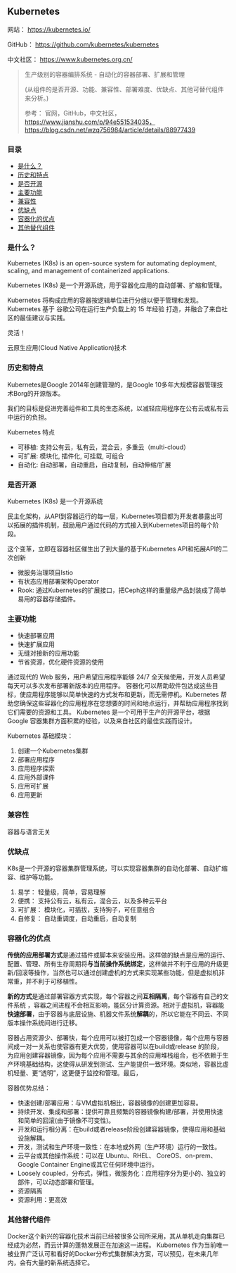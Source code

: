 ## Kubernetes

网站： https://kubernetes.io/

GitHub： https://github.com/kubernetes/kubernetes

中文社区： https://www.kubernetes.org.cn/

> 生产级别的容器编排系统 - 自动化的容器部署、扩展和管理
> 
> (从组件的是否开源、功能、兼容性、部署难度、优缺点、其他可替代组件来分析。)
>
> 参考：  官网，GitHub，中文社区，https://www.jianshu.com/p/94e551534035，https://blog.csdn.net/wzq756984/article/details/88977439

### 目录
* [是什么？](#是什么？)
* [历史和特点](#历史和特点)
* [是否开源](#是否开源)
* [主要功能](#主要功能)
* [兼容性](#兼容性)
* [优缺点](#优缺点)
* [容器化的优点](#容器化的优点)
* [其他替代组件](#其他替代组件)

### 是什么？

Kubernetes (K8s) is an open-source system for automating deployment, scaling, and management of containerized applications.

Kubernetes (K8s) 是一个开源系统，用于容器化应用的自动部署、扩缩和管理。

Kubernetes 将构成应用的容器按逻辑单位进行分组以便于管理和发现。 Kubernetes 基于 谷歌公司在运行生产负载上的 15 年经验 打造，并融合了来自社区的最佳建议与实践。

灵活！

云原生应用(Cloud Native Application)技术

### 历史和特点

Kubernetes是Google 2014年创建管理的，是Google 10多年大规模容器管理技术Borg的开源版本。

我们的目标是促进完善组件和工具的生态系统，以减轻应用程序在公有云或私有云中运行的负担。

Kubernetes 特点
* 可移植: 支持公有云，私有云，混合云，多重云（multi-cloud）
* 可扩展: 模块化, 插件化, 可挂载, 可组合
* 自动化: 自动部署，自动重启，自动复制，自动伸缩/扩展

### 是否开源

Kubernetes (K8s) 是一个开源系统

民主化架构，从API到容器运行的每一层，Kubernetes项目都为开发者暴露出可以拓展的插件机制，鼓励用户通过代码的方式接入到Kubernetes项目的每个阶段。

这个变革，立即在容器社区催生出了到大量的基于Kubernetes API和拓展API的二次创新
* 微服务治理项目Istio
* 有状态应用部署架构Operator
* Rook: 通过Kubernetes的扩展接口，把Ceph这样的重量级产品封装成了简单易用的容器存储插件。

### 主要功能

* 快速部署应用
* 快速扩展应用
* 无缝对接新的应用功能
* 节省资源，优化硬件资源的使用

通过现代的 Web 服务，用户希望应用程序能够 24/7 全天候使用，开发人员希望每天可以多次发布部署新版本的应用程序。 容器化可以帮助软件包达成这些目标，使应用程序能够以简单快速的方式发布和更新，而无需停机。Kubernetes 帮助您确保这些容器化的应用程序在您想要的时间和地点运行，并帮助应用程序找到它们需要的资源和工具。 Kubernetes 是一个可用于生产的开源平台，根据 Google 容器集群方面积累的经验，以及来自社区的最佳实践而设计。

Kubernetes 基础模块：
1. 创建一个Kubernetes集群
2. 部署应用程序
3. 应用程序探索
4. 应用外部课件
5. 应用可扩展
6. 应用更新

### 兼容性

容器与语言无关

### 优缺点

K8s是一个开源的容器集群管理系统，可以实现容器集群的自动化部署、自动扩缩容、维护等功能。
1. 易学： 轻量级，简单，容易理解
2. 便携： 支持公有云，私有云，混合云，以及多种云平台
3. 可扩展： 模块化，可插拔，支持狗子，可任意组合
4. 自修复： 自动重调度，自动重启，自动复制

### 容器化的优点

**传统的应用部署方式**是通过插件或脚本来安装应用。这样做的缺点是应用的运行、配置、管理、所有生存周期将**与当前操作系统绑定**，这样做并不利于应用的升级更新/回滚等操作，当然也可以通过创建虚机的方式来实现某些功能，但是虚拟机非常重，并不利于可移植性。

**新的方式**是通过部署容器方式实现，每个容器之间**互相隔离**，每个容器有自己的文件系统 ，容器之间进程不会相互影响，能区分计算资源。相对于虚拟机，容器能**快速部署**，由于容器与底层设施、机器文件系统**解耦**的，所以它能在不同云、不同版本操作系统间进行迁移。

容器占用资源少、部署快，每个应用可以被打包成一个容器镜像，每个应用与容器间成一对一关系也使容器有更大优势，使用容器可以在build或release 的阶段，为应用创建容器镜像，因为每个应用不需要与其余的应用堆栈组合，也不依赖于生产环境基础结构，这使得从研发到测试、生产能提供一致环境。类似地，容器比虚机轻量、更“透明”，这更便于监控和管理。最后，

容器优势总结：

* 快速创建/部署应用：与VM虚拟机相比，容器镜像的创建更加容易。
* 持续开发、集成和部署：提供可靠且频繁的容器镜像构建/部署，并使用快速和简单的回滚(由于镜像不可变性)。
* 开发和运行相分离：在build或者release阶段创建容器镜像，使得应用和基础设施解耦。
* 开发，测试和生产环境一致性：在本地或外网（生产环境）运行的一致性。
* 云平台或其他操作系统：可以在 Ubuntu、RHEL、 CoreOS、on-prem、Google Container Engine或其它任何环境中运行。
* Loosely coupled，分布式，弹性，微服务化：应用程序分为更小的、独立的部件，可以动态部署和管理。
* 资源隔离
* 资源利用：更高效

### 其他替代组件

Docker这个新兴的容器化技术当前已经被很多公司所采用，其从单机走向集群已经成为必然，而云计算的蓬勃发展正在加速这一进程。 Kubernetes 作为当前唯一被业界广泛认可和看好的Docker分布式集群解决方案，可以预见，在未来几年内，会有大量的新系统选择它。


